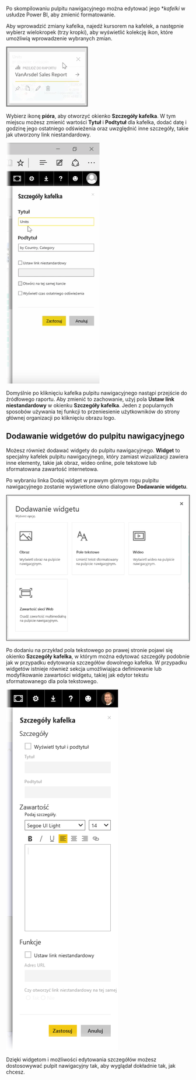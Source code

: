 Po skompilowaniu pulpitu nawigacyjnego można edytować jego **kafelki* w usłudze Power BI, aby zmienić formatowanie.

Aby wprowadzić zmiany kafelka, najedź kursorem na kafelek, a następnie wybierz wielokropek (trzy kropki), aby wyświetlić kolekcję ikon, które umożliwią wprowadzenie wybranych zmian.

![](media/4-4d-change-tile-details/4-4d_1.png)

Wybierz ikonę **pióra**, aby otworzyć okienko **Szczegóły kafelka**. W tym miejscu możesz zmienić wartości **Tytuł** i **Podtytuł** dla kafelka, dodać datę i godzinę jego ostatniego odświeżenia oraz uwzględnić inne szczegóły, takie jak utworzony link niestandardowy.

![](media/4-4d-change-tile-details/4-4d_2.png)

Domyślnie po kliknięciu kafelka pulpitu nawigacyjnego nastąpi przejście do źródłowego raportu. Aby zmienić to zachowanie, użyj pola **Ustaw link niestandardowy** w okienku **Szczegóły kafelka**. Jeden z popularnych sposobów używania tej funkcji to przeniesienie użytkowników do strony głównej organizacji po kliknięciu obrazu logo.

## <a name="add-widgets-to-your-dashboard"></a>Dodawanie widgetów do pulpitu nawigacyjnego
Możesz również dodawać widgety do pulpitu nawigacyjnego. **Widget** to specjalny kafelek pulpitu nawigacyjnego, który zamiast wizualizacji zawiera inne elementy, takie jak obraz, wideo online, pole tekstowe lub sformatowana zawartość internetowa.

Po wybraniu linka Dodaj widget w prawym górnym rogu pulpitu nawigacyjnego zostanie wyświetlone okno dialogowe **Dodawanie widgetu**.

![](media/4-4d-change-tile-details/4-4d_3.png)

Po dodaniu na przykład pola tekstowego po prawej stronie pojawi się okienko **Szczegóły kafelka**, w którym można edytować szczegóły podobnie jak w przypadku edytowania szczegółów dowolnego kafelka. W przypadku widgetów istnieje również sekcja umożliwiająca definiowanie lub modyfikowanie zawartości widgetu, takiej jak edytor tekstu sformatowanego dla pola tekstowego.

![](media/4-4d-change-tile-details/4-4d_4.png)

Dzięki widgetom i możliwości edytowania szczegółów możesz dostosowywać pulpit nawigacyjny tak, aby wyglądał dokładnie tak, jak chcesz.

